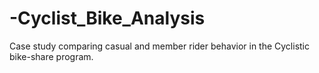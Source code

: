 # -Cyclist_Bike_Analysis
Case study comparing casual and member rider behavior in the Cyclistic bike-share program.
